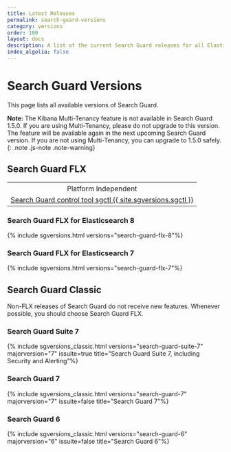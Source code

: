 ```yaml
---
title: Latest Releases
permalink: search-guard-versions
category: versions
order: 100
layout: docs
description: A list of the current Search Guard releases for all Elasticsearch 7 and Kibana 7 versions.
index_algolia: false
---
```


<!--- Copyright 2022 floragunn GmbH -->

# Search Guard Versions

This page lists all available versions of Search Guard.

<b>Note:</b> The Kibana Multi-Tenancy feature is not available in Search Guard 1.5.0. If you are using Multi-Tenancy, please
do not upgrade to this version. The feature will be available again in the next upcoming Search Guard version. If you are not using
Multi-Tenancy, you can upgrade to 1.5.0 safely.     
{: .note .js-note .note-warning}

## Search Guard FLX

<table>
  <tr><th colspan=2 style="text-align:center; font-weight:400">Platform Independent</th></tr>
  <tr><td colspan=2 style="text-align:center"><a href="https://maven.search-guard.com//search-guard-flx-release/com/floragunn/sgctl/{{ site.sgversions.sgctl }}/sgctl-{{ site.sgversions.sgctl }}.sh">Search Guard control tool sgctl {{ site.sgversions.sgctl }}</a></td></tr>
</table>

### Search Guard FLX for Elasticsearch 8

{% include sgversions.html versions="search-guard-flx-8"%}

### Search Guard FLX for Elasticsearch 7

{% include sgversions.html versions="search-guard-flx-7"%}

## Search Guard Classic

Non-FLX releases of Search Guard do not receive new features. Whenever possible, you should choose Search Guard FLX.

### Search Guard Suite 7

{% include sgversions_classic.html versions="search-guard-suite-7" majorversion="7" issuite=true title="Search Guard Suite 7, including Security and Alerting"%}

### Search Guard 7

{% include sgversions_classic.html versions="search-guard-7" majorversion="7" issuite=false title="Search Guard 7"%}

### Search Guard 6

{% include sgversions_classic.html versions="search-guard-6" majorversion="6" issuite=false title="Search Guard 6"%}